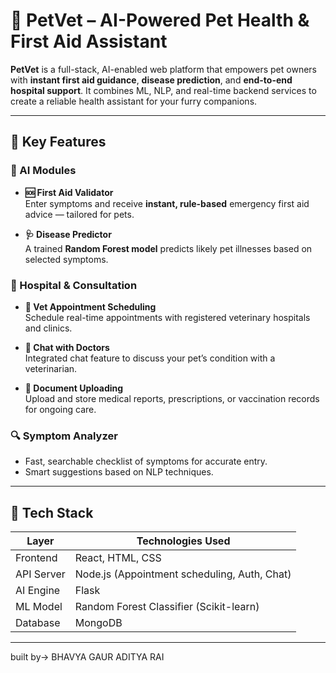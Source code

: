 # 🐾 PetVet – AI-Powered Pet Health & First Aid Assistant

**PetVet** is a full-stack, AI-enabled web platform that empowers pet owners with **instant first aid guidance**, **disease prediction**, and **end-to-end hospital support**. It combines ML, NLP, and real-time backend services to create a reliable health assistant for your furry companions.

---

## 🌟 Key Features

### 🧠 AI Modules
- **🆘 First Aid Validator**  
  Enter symptoms and receive **instant, rule-based** emergency first aid advice — tailored for pets.

- **🩺 Disease Predictor**  
  A trained **Random Forest model** predicts likely pet illnesses based on selected symptoms.

### 🏥 Hospital & Consultation
- **📅 Vet Appointment Scheduling**  
  Schedule real-time appointments with registered veterinary hospitals and clinics.

- **💬 Chat with Doctors**  
  Integrated chat feature to discuss your pet’s condition with a veterinarian.

- **📄 Document Uploading**  
  Upload and store medical reports, prescriptions, or vaccination records for ongoing care.

### 🔍 Symptom Analyzer
- Fast, searchable checklist of symptoms for accurate entry.
- Smart suggestions based on NLP techniques.

---

## 🔧 Tech Stack

| Layer         | Technologies Used                              |
|---------------|------------------------------------------------|
| Frontend      | React, HTML, CSS                               |
| API Server    | Node.js (Appointment scheduling, Auth, Chat)   |
| AI Engine     | Flask                                          |
| ML Model      | Random Forest Classifier (Scikit-learn)        |
| Database      | MongoDB                                        |

---

built by->
BHAVYA GAUR
ADITYA RAI
